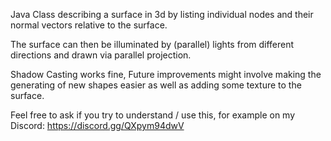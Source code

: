 Java Class describing a surface in 3d by listing individual nodes and their normal vectors relative to the surface.

The surface can then be illuminated by (parallel) lights from different directions and drawn via parallel projection.

Shadow Casting works fine, Future improvements might involve making the generating of new shapes easier as well as adding some texture to the surface.

Feel free to ask if you try to understand / use this, for example on my Discord: https://discord.gg/QXpym94dwV
